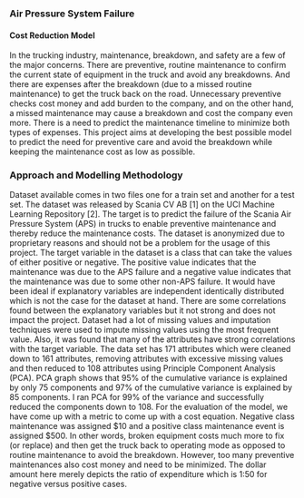 ### Air Pressure System Failure
#### Cost Reduction Model

In the trucking industry, maintenance, breakdown, and safety are a few of the major concerns. There are preventive, routine maintenance to confirm the current state of equipment in the truck and avoid any breakdowns. And there are expenses after the breakdown (due to a missed routine maintenance) to get the truck back on the road. Unnecessary preventive checks cost money and add burden to the company, and on the other hand, a missed maintenance may cause a breakdown and cost the company even more. There is a need to predict the maintenance timeline to minimize both types of expenses. This project aims at developing the best possible model to predict the need for preventive care and avoid the breakdown while keeping the maintenance cost as low as possible.

### Approach and Modelling Methodology

Dataset available comes in two files one for a train set and another for a test set. The dataset was released by Scania CV AB [1] on the UCI Machine Learning Repository [2]. The target is to predict the failure of the Scania Air Pressure System (APS) in trucks to enable preventive maintenance and thereby reduce the maintenance costs. The dataset is anonymized due to proprietary reasons and should not be a problem for the usage of this project.
 The target variable in the dataset is a class that can take the values of either positive or negative. The positive value indicates that the maintenance was due to the APS failure and a negative value indicates that the maintenance was due to some other non-APS failure. It would have been ideal if explanatory variables are independent identically distributed which is not the case for the dataset at hand. There are some correlations found between the explanatory variables but it not strong and does not impact the project. Dataset had a lot of missing values and imputation techniques were used to impute missing values using the most frequent value. 
 Also, it was found that many of the attributes have strong correlations with the target variable. The data set has 171 attributes which were cleaned down to 161 attributes, removing attributes with excessive missing values and then reduced to 108 attributes using Principle Component Analysis (PCA). PCA graph shows that 95% of the cumulative variance is explained by only 75 components and 97% of the cumulative variance is explained by 85 components. I ran PCA for 99% of the variance and successfully reduced the components down to 108. 
For the evaluation of the model, we have come up with a metric to come up with a cost equation. Negative class maintenance was assigned $10 and a positive class maintenance event is assigned $500. In other words, broken equipment costs much more to fix (or replace) and then get the truck back to operating mode as opposed to routine maintenance to avoid the breakdown. However, too many preventive maintenances also cost money and need to be minimized. The dollar amount here merely depicts the ratio of expenditure which is 1:50 for negative versus positive cases. 
